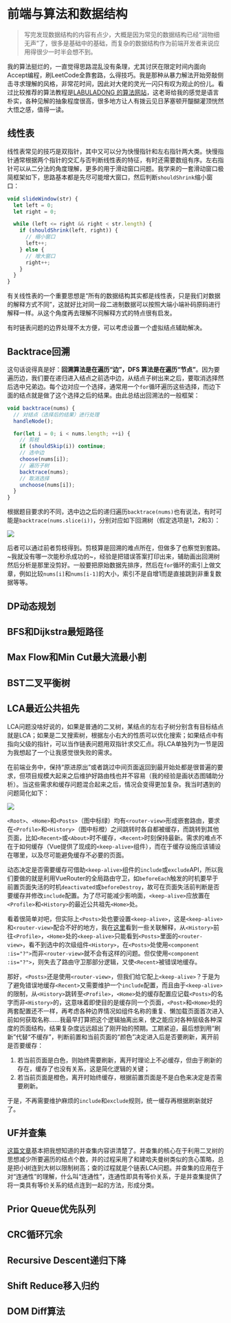 # 前端与算法和数据结构

> 写完发现数据结构的内容有点少，大概是因为常见的数据结构已经“润物细无声”了，很多是基础中的基础，而复杂的数据结构作为前端开发者来说应用得很少一时半会想不到。

我的算法挺烂的，一直觉得思路混乱没有条理，尤其讨厌在限定时间内面向Accept编程，刷LeetCode全靠套路，么得技巧。我是那种从暴力解法开始旁敲侧击寻求理解的风格，非常花时间，因此对大佬的灵光一闪只有叹为观止的份儿。看过比较推荐的算法教程是[LABULADONG 的算法网站](https://labuladong.github.io/algo/)，这老哥给我的感觉是语言朴实，各种见解的抽象程度很高，很多地方让人有拨云见日茅塞顿开醍醐灌顶恍然大悟之感，值得一读。

## 线性表

线性表常见的技巧是双指针，其中又可以分为快慢指针和左右指针两大类。快慢指针通常根据两个指针的交汇与否判断线性表的特征，有时还需要数组有序。左右指针可以从二分法的角度理解，更多的用于滑动窗口问题。我学来的一套滑动窗口极简框架如下，思路基本都是先尽可能增大窗口，然后判断`shouldShrink`缩小窗口：

```js
void slideWindow(str) {
  let left = 0;
  let right = 0;

  while (left <= right && right < str.length) {
    if (shouldShrink(left, right)) {
      // 缩小窗口
      left++;
    } else {
      // 增大窗口
      right++;
    }
  }
}
```

有关线性表的一个重要思想是“所有的数据结构其实都是线性表，只是我们对数据的解释方式不同”，这就好比对同一段二进制数据可以按照大端小端补码原码进行解释一样。从这个角度再去理解不同解释方式的特点很有启发。

有时链表问题的边界处理不太方便，可以考虑设置一个虚拟结点辅助解决。

## Backtrace回溯

这句话说得真是好：**回溯算法是在遍历“边”，DFS 算法是在遍历“节点”**。因为要遍历边，我们要在递归进入结点之前选中边，从结点子树出来之后，要取消选择然后选中兄弟边。每个边对应一个选择，通常用一个`for`循环遍历这些选择，而边下面的结点就是做了这个选择之后的结果。由此总结出回溯法的一般框架：

```js
void backtrace(nums) {
  // 对结点（选择后的结果）进行处理
  handleNode();

  for(let i = 0; i < nums.length; ++i) {
    // 剪枝
    if (shouldSkip(i)) continue;
    // 选中边
    choose(nums[i]);
    // 遍历子树
    backtrace(nums);
    // 取消选择
    unchoose(nums[i]);
  }
}
```

根据题目要求的不同，选中边之后的递归遍历`backtrace(nums)`也有说法，有时可能是`backtrace(nums.slice(i))`，分别对应如下回溯树（假定选项是1，2和3）：

<img src="./backtrace.png" />

后者可以通过前者剪枝得到。剪枝算是回溯的难点所在，但做多了也察觉到套路。~我就没有哪一次能秒杀成功的~，经验是把错误答案打印出来，辅助画出回溯树然后分析是那里没剪好。一般要把原始数据先排序，然后在`for`循环的索引上做文章，例如比较`nums[i]`和`nums[i-1]`的大小，索引不是自增1而是直接跳到非重复数据等等。

## DP动态规划

## BFS和Dijkstra最短路径

## Max Flow和Min Cut最大流最小割

## BST二叉平衡树

## LCA最近公共祖先

LCA问题没啥好说的，如果是普通的二叉树，某结点的左右子树分别含有目标结点就是LCA；如果是二叉搜索树，根据左小右大的性质可以优化搜索；如果结点中有指向父级的指针，可以当作链表问题用双指针求交汇点。将LCA单独列为一节是因为我想起了一个让我感觉很失败的需求。

在前端业务中，保持“原进原出”或者跳过中间页面返回到最开始处都是很普遍的要求，但项目规模大起来之后维护好路由栈也并不容易（我的经验是画状态图辅助分析）。当这些需求和缓存问题混合起来之后，情况会变得更加复杂。我当时遇到的问题简化如下：

<img src="./LCA.png" />

`<Root>`、`<Home>`和`<Posts>`（图中标绿）均有`<router-view>`形成嵌套路由，要求在`<Profile>`和`<History>`（图中标橙）之间跳转时各自都被缓存，而跳转到其他页面，比如`<Recent>`或`<About>`时不缓存，`<Recent>`时刻保持最新。需求的难点不在于如何缓存（Vue提供了现成的`<keep-alive>`组件），而在于缓存设施应该铺设在哪里，以及尽可能避免缓存不必要的页面。

动态决定是否需要缓存可借助`<keep-alive>`组件的`include`或`exclude`API，所以我们要做的就是利用VueRouter的全局路由守卫，如`beforeEach`触发的时机要早于前置页面失活的时机`deactivated`或`beforeDestroy`，故可在页面失活前判断是否要缓存并修改`include`配置。为了尽可能减少影响面，`<keep-alive>`应放置在`<Profile>`和`<History>`的最近公共祖先`<Home>`处。

看着很简单对吧，但实际上`<Posts>`处也要设置`<keep-alive>`，这是`<keep-alive>`和`<router-view>`配合不好的地方，我在[这里](https://github.com/vuejs/core/issues/906#issuecomment-611080663)看到一些关联解释，从`<History>`前往`<Profile>`，`<Home>`处的`<keep-alive>`只能看到`<Posts>`里面的`<router-view>`，看不到选中的次级组件`<History>`，在`<Posts>`处使用`<component :is="?">`而非`<router-view>`就不会有这样的问题。但仅使用`<component :is="?">`，则失去了路由守卫那部分逻辑，又使`<Recent>`被错误地缓存。

那好，`<Posts>`还是使用`<router-view>`，但我们给它配上`<keep-alive>`？于是为了避免错误地缓存`<Recent>`又需要维护一个`include`配置，而且由于`<keep-alive>`的限制，从`<History>`跳转至`<Profile>`，`<Home>`处的缓存配置应记载`<Posts>`的名字而非`<History>`的，这意味着即使目的是缓存同一个页面，`<Post>`和`<Home>`处的两套配置还不一样，再考虑各种边界情况如组件名称的重复、懒加载页面首次进入前如何获取名称……我最早打算把这个逻辑抽离出来，使之能应对各种层级各种深度的页面结构，结果复杂度远远超出了刚开始的预期。工期紧迫，最后想到用“刷新”代替“不缓存”，判断前置和当前页面的“颜色”决定进入后是否要刷新，离开前是否要缓存：

1. 若当前页面是白色，则始终需要刷新，离开时理论上不必缓存，但由于刷新的存在，缓存了也没有关系，这是简化逻辑的关键；
2. 若当前页面是橙色，离开时始终缓存，根据前置页面是不是白色来决定是否需要刷新。

于是，不再需要维护麻烦的`include`和`exclude`规则，统一缓存再根据刷新就好了。

## UF并查集

[这篇文章](https://labuladong.github.io/algo/di-yi-zhan-da78c/shou-ba-sh-03a72/bing-cha-j-323f3/)基本把我想知道的并查集内容讲清楚了。并查集的核心在于利用二叉树的思想减少所要遍历的结点个数，并的过程采用了和建哈夫曼树类似的贪心策略，总是把小树连到大树以限制树高；查的过程就是个链表LCA问题。并查集的应用在于对“连通性”的理解，什么叫“连通性”，连通性即具有等价关系，于是并查集提供了将一类具有等价关系的结点连到一起的方法，形成分类。

## Prior Queue优先队列

## CRC循环冗余

## Recursive Descent递归下降

## Shift Reduce移入归约

## DOM Diff算法

